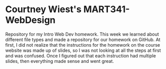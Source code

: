 # Courtney Wiest's MART341-WebDesign
Repository for my Intro Web Dev homework.
This week we learned about different file types and made a repository for our homework on GitHub. At first, I did not realize that the instructions for the homework on the course website was made up of slides, so I was not looking at all the steps at first and was confused. Once I figured out that each instruction had multiple slides, then everything made sense and went great.
